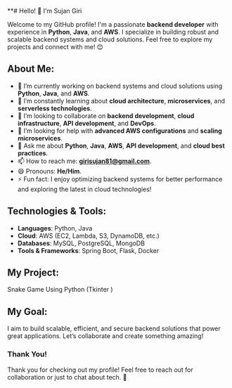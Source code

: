 
**# Hello! 👋 I'm Sujan Giri

Welcome to my GitHub profile! I'm a passionate **backend developer** with experience in **Python**, **Java**, and **AWS**. I specialize in building robust and scalable backend systems and cloud solutions. Feel free to explore my projects and connect with me! 😊

## About Me:
- 🔭 I’m currently working on backend systems and cloud solutions using **Python**, **Java**, and **AWS**.
- 🌱 I’m constantly learning about **cloud architecture**, **microservices**, and **serverless technologies**.
- 👯 I’m looking to collaborate on **backend development**, **cloud infrastructure**, **API development**, and **DevOps**.
- 🤔 I’m looking for help with **advanced AWS configurations** and **scaling microservices**.
- 💬 Ask me about **Python**, **Java**, **AWS**, **API development**, and **cloud best practices**.
- 📫 How to reach me: **girisujan81@gmail.com**.
- 😄 Pronouns: **He/Him**.
- ⚡ Fun fact: I enjoy optimizing backend systems for better performance and exploring the latest in cloud technologies!

## Technologies & Tools:
- **Languages**: Python, Java
- **Cloud**: AWS (EC2, Lambda, S3, DynamoDB, etc.)
- **Databases**: MySQL, PostgreSQL, MongoDB
- **Tools & Frameworks**: Spring Boot, Flask, Docker

## My Project:
 Snake Game Using Python (Tkinter )

## My Goal:
I aim to build scalable, efficient, and secure backend solutions that power great applications. Let’s collaborate and create something amazing!

### Thank You!
Thank you for checking out my profile! Feel free to reach out for collaboration or just to chat about tech. 🙌

